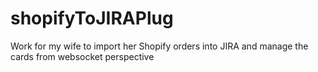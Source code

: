 # shopifyToJIRAPlug
Work for my wife to import her Shopify orders into JIRA and manage the cards from websocket perspective
